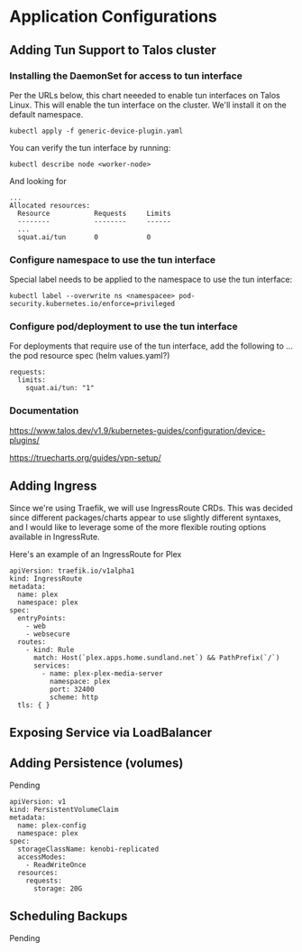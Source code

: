 # Application Configurations

## Adding Tun Support to Talos cluster

### Installing the DaemonSet for access to tun interface
Per the URLs below, this chart neeeded to enable tun interfaces on Talos Linux.  This will enable the tun interface on the cluster.  We'll install it on the default namespace.
```
kubectl apply -f generic-device-plugin.yaml
```

You can verify the tun interface by running:
```
kubectl describe node <worker-node> 
```
And looking for
```
...
Allocated resources:
  Resource           Requests     Limits
  --------           --------     ------
  ...
  squat.ai/tun       0            0
```

### Configure namespace to use the tun interface
Special label needs to be applied to the namespace to use the tun interface:
```
kubectl label --overwrite ns <namespacee> pod-security.kubernetes.io/enforce=privileged
```

### Configure pod/deployment to use the tun interface
For deployments that require use of the tun interface, add the following to ... the pod resource spec (helm values.yaml?)
```
requests:
  limits:
    squat.ai/tun: "1"
```

### Documentation
https://www.talos.dev/v1.9/kubernetes-guides/configuration/device-plugins/

https://truecharts.org/guides/vpn-setup/

## Adding Ingress
Since we're using Traefik, we will use IngressRoute CRDs.  This was decided since different packages/charts appear to use slightly different syntaxes, and 
I would like to leverage some of the more flexible routing options available in IngressRute.

Here's an example of an IngressRoute for Plex
```
apiVersion: traefik.io/v1alpha1
kind: IngressRoute
metadata:
  name: plex
  namespace: plex
spec:
  entryPoints:
    - web
    - websecure
  routes:
    - kind: Rule
      match: Host(`plex.apps.home.sundland.net`) && PathPrefix(`/`)
      services:
        - name: plex-plex-media-server
          namespace: plex
          port: 32400
          scheme: http
  tls: { }
```

## Exposing Service via LoadBalancer

## Adding Persistence (volumes)
Pending

```
apiVersion: v1
kind: PersistentVolumeClaim
metadata:
  name: plex-config
  namespace: plex
spec:
  storageClassName: kenobi-replicated
  accessModes:
    - ReadWriteOnce
  resources:
    requests:
      storage: 20G
```

## Scheduling Backups
Pending


